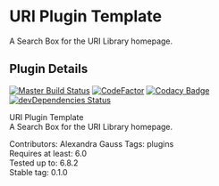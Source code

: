# URI Plugin Template

A Search Box for the URI Library homepage.


## Plugin Details

[![Master Build Status](https://travis-ci.com/uriweb/uri-plugin-template.svg?branch=master "Master build status")](https://travis-ci.com/uriweb/uri-plugin-template)
[![CodeFactor](https://www.codefactor.io/repository/github/uriweb/uri-plugin-template/badge/master)](https://www.codefactor.io/repository/github/uriweb/uri-plugin-template/overview/master)
[![Codacy Badge](https://api.codacy.com/project/badge/Grade/77712193bd8643f88fad1fbdc8a02c87)](https://www.codacy.com/app/uriweb/uri-plugin-template?utm_source=github.com&amp;utm_medium=referral&amp;utm_content=uriweb/uri-plugin-template&amp;utm_campaign=Badge_Grade)
[![devDependencies Status](https://david-dm.org/uriweb/uri-plugin-template/dev-status.svg)](https://david-dm.org/uriweb/uri-plugin-template?type=dev)

URI Plugin Template  
A Search Box for the URI Library homepage.

Contributors: Alexandra Gauss 
Tags: plugins  
Requires at least: 6.0  
Tested up to: 6.8.2  
Stable tag: 0.1.0  

